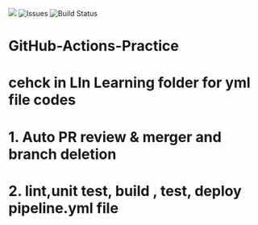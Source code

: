 ![](https://github.com/Rakshith-Kotian/GitHub-Actions-Practice/.github/workflows/greet/badge.svg)
![Issues](https://img.shields.io/github/issues/myusername/myproject)
![Build Status](https://img.shields.io/badge/build-passing-brightgreen)
# GitHub-Actions-Practice

# cehck in LIn Learning folder for yml file codes 
# 1. Auto PR review & merger and branch deletion
# 2. lint,unit test, build , test, deploy pipeline.yml file